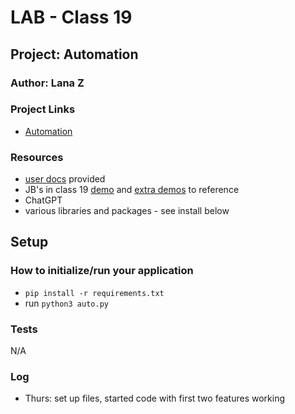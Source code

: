 # LAB - Class 19

## Project: Automation

### Author: Lana Z

### Project Links
- [Automation](https://github.com/lana-z/automation)


### Resources
- [user docs](https://github.com/codefellows/seattle-code-python-401d24/tree/main/class-19/lab/assets/user-docs) provided 
- JB's in class 19 [demo](https://github.com/codefellows/seattle-code-python-401d24/blob/main/class-19/demo/devops_demo.py) and [extra demos](https://github.com/codefellows/seattle-code-python-401d24/tree/main/class-19/demo/extras) to reference
- ChatGPT
- various libraries and packages - see install below


## Setup

### How to initialize/run your application

- `pip install -r requirements.txt`
- run `python3 auto.py`

### Tests

N/A

### Log

- Thurs: set up files, started code with first two features working